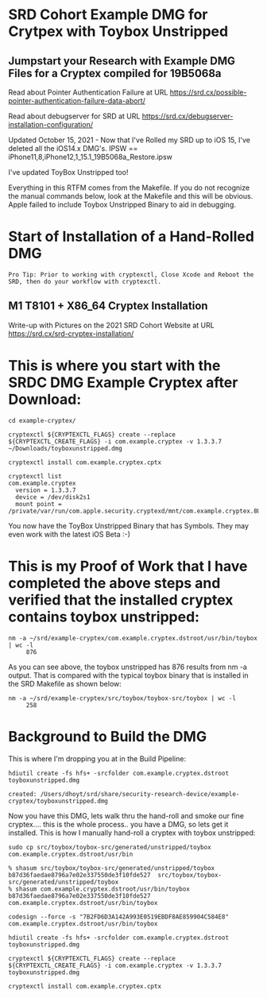# SRD Cohort Example DMG for Crytpex with Toybox Unstripped

Jumpstart your Research with Example DMG Files for a Cryptex compiled for 19B5068a
-----------

Read about Pointer Authentication Failure at URL https://srd.cx/possible-pointer-authentication-failure-data-abort/

Read about debugserver for SRD at URL https://srd.cx/debugserver-installation-configuration/

Updated October 15, 2021 - Now that I've Rolled my SRD up to iOS 15, I've deleted all the iOS14.x DMG's.  IPSW == iPhone11,8,iPhone12,1_15.1_19B5068a_Restore.ipsw

I've updated ToyBox Unstripped too!

Everything in this RTFM comes from the Makefile. If you do not recognize the manual commands below, look at the Makefile and this will be obvious. Apple failed to include Toybox Unstripped Binary to aid in debugging.

# Start of Installation of a Hand-Rolled DMG
```
Pro Tip: Prior to working with cryptexctl, Close Xcode and Reboot the SRD, then do your workflow with cryptexctl. 
```
M1 T8101 + X86_64 Cryptex Installation 
------
Write-up with Pictures on the 2021 SRD Cohort Website at URL https://srd.cx/srd-cryptex-installation/ 
# This is where you start with the SRDC DMG Example Cryptex after Download:
```
cd example-cryptex/
```
```
cryptexctl ${CRYPTEXCTL_FLAGS} create --replace ${CRYPTEXCTL_CREATE_FLAGS} -i com.example.cryptex -v 1.3.3.7 ~/Downloads/toyboxunstripped.dmg
```
```
cryptexctl install com.example.cryptex.cptx
```
```
cryptexctl list
com.example.cryptex
  version = 1.3.3.7
  device = /dev/disk2s1
  mount point = /private/var/run/com.apple.security.cryptexd/mnt/com.example.cryptex.8Ug7XY
```
You now have the ToyBox Unstripped Binary that has Symbols. They may even work with the latest iOS Beta :-)

# This is my Proof of Work that I have completed the above steps and verified that the installed cryptex contains toybox unstripped:
```
nm -a ~/srd/example-cryptex/com.example.cryptex.dstroot/usr/bin/toybox | wc -l
     876
```
As you can see above, the toybox unstripped has 876 results from nm -a output. That is compared with the typical toybox binary that is installed in the SRD Makefile as shown below:
```
nm -a ~/srd/example-cryptex/src/toybox/toybox-src/toybox | wc -l
     258
```
# Background to Build the DMG
This is where I'm dropping you at in the Build Pipeline:
```
hdiutil create -fs hfs+ -srcfolder com.example.cryptex.dstroot toyboxunstripped.dmg
```
```
created: /Users/dhoyt/srd/share/security-research-device/example-cryptex/toyboxunstripped.dmg
```
Now you have this DMG, lets walk thru the hand-roll and smoke our fine cryptex.... this is the whole process.. you have a DMG, so lets get it installed. This is how I manually hand-roll a cryptex with toybox unstripped:
```
sudo cp src/toybox/toybox-src/generated/unstripped/toybox com.example.cryptex.dstroot/usr/bin
```
```
% shasum src/toybox/toybox-src/generated/unstripped/toybox
b87d36faedae8796a7e02e337550de3f10fde527  src/toybox/toybox-src/generated/unstripped/toybox
% shasum com.example.cryptex.dstroot/usr/bin/toybox
b87d36faedae8796a7e02e337550de3f10fde527  com.example.cryptex.dstroot/usr/bin/toybox
```
```
codesign --force -s "7B2FD6D3A142A993E0519EBDF8AE859904C584E8"  com.example.cryptex.dstroot/usr/bin/toybox
```
```
hdiutil create -fs hfs+ -srcfolder com.example.cryptex.dstroot toyboxunstripped.dmg
```
```
cryptexctl ${CRYPTEXCTL_FLAGS} create --replace ${CRYPTEXCTL_CREATE_FLAGS} -i com.example.cryptex -v 1.3.3.7 toyboxunstripped.dmg
```
```
cryptexctl install com.example.cryptex.cptx
```
